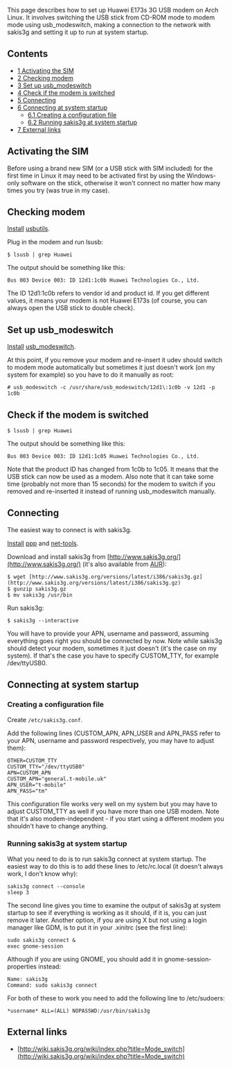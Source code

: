 This page describes how to set up Huawei E173s 3G USB modem on Arch Linux. It involves switching the USB stick from CD-ROM mode to modem mode using usb_modeswitch, making a connection to the network with sakis3g and setting it up to run at system startup.

## Contents

*   [1 Activating the SIM](#Activating_the_SIM)
*   [2 Checking modem](#Checking_modem)
*   [3 Set up usb_modeswitch](#Set_up_usb_modeswitch)
*   [4 Check if the modem is switched](#Check_if_the_modem_is_switched)
*   [5 Connecting](#Connecting)
*   [6 Connecting at system startup](#Connecting_at_system_startup)
    *   [6.1 Creating a configuration file](#Creating_a_configuration_file)
    *   [6.2 Running sakis3g at system startup](#Running_sakis3g_at_system_startup)
*   [7 External links](#External_links)

## Activating the SIM

Before using a brand new SIM (or a USB stick with SIM included) for the first time in Linux it may need to be activated first by using the Windows-only software on the stick, otherwise it won't connect no matter how many times you try (was true in my case).

## Checking modem

[Install](/index.php/Install "Install") [usbutils](https://www.archlinux.org/packages/?name=usbutils).

Plug in the modem and run lsusb:

```
$ lsusb | grep Huawei

```

The output should be something like this:

```
Bus 003 Device 003: ID 12d1:1c0b Huawei Technologies Co., Ltd.

```

The ID 12d1:1c0b refers to vendor id and product id. If you get different values, it means your modem is not Huawei E173s (of course, you can always open the USB stick to double check).

## Set up usb_modeswitch

[Install](/index.php/Install "Install") [usb_modeswitch](https://www.archlinux.org/packages/?name=usb_modeswitch).

At this point, if you remove your modem and re-insert it udev should switch to modem mode automatically but sometimes it just doesn't work (on my system for example) so you have to do it manually as root:

```
# usb_modeswitch -c /usr/share/usb_modeswitch/12d1\:1c0b -v 12d1 -p 1c0b

```

## Check if the modem is switched

```
$ lsusb | grep Huawei

```

The output should be something like this:

```
Bus 003 Device 003: ID 12d1:1c05 Huawei Technologies Co., Ltd.

```

Note that the product ID has changed from 1c0b to 1c05\. It means that the USB stick can now be used as a modem. Also note that it can take some time (probably not more than 15 seconds) for the modem to switch if you removed and re-inserted it instead of running usb_modeswitch manually.

## Connecting

The easiest way to connect is with sakis3g.

[Install](/index.php/Install "Install") [ppp](https://www.archlinux.org/packages/?name=ppp) and [net-tools](https://www.archlinux.org/packages/?name=net-tools).

Download and install sakis3g from [http://www.sakis3g.org/](http://www.sakis3g.org/) (it's also available from [AUR](https://aur.archlinux.org/packages.php?ID=59017)):

```
$ wget [http://www.sakis3g.org/versions/latest/i386/sakis3g.gz](http://www.sakis3g.org/versions/latest/i386/sakis3g.gz)
$ gunzip sakis3g.gz
$ mv sakis3g /usr/bin

```

Run sakis3g:

```
$ sakis3g --interactive

```

You will have to provide your APN, username and password, assuming everything goes right you should be connected by now. Note while sakis3g should detect your modem, sometimes it just doesn't (it's the case on my system). If that's the case you have to specify CUSTOM_TTY, for example /dev/ttyUSB0.

## Connecting at system startup

### Creating a configuration file

Create `/etc/sakis3g.conf`.

Add the following lines (CUSTOM_APN, APN_USER and APN_PASS refer to your APN, username and password respectively, you may have to adjust them):

```
OTHER=CUSTOM_TTY
CUSTOM_TTY="/dev/ttyUSB0"
APN=CUSTOM_APN
CUSTOM_APN="general.t-mobile.uk"
APN_USER="t-mobile"
APN_PASS="tm"

```

This configuration file works very well on my system but you may have to adjust CUSTOM_TTY as well if you have more than one USB modem. Note that it's also modem-independent - if you start using a different modem you shouldn't have to change anything.

### Running sakis3g at system startup

What you need to do is to run sakis3g connect at system startup. The easiest way to do this is to add these lines to /etc/rc.local (it doesn't always work, I don't know why):

```
sakis3g connect --console
sleep 3

```

The second line gives you time to examine the output of sakis3g at system startup to see if everything is working as it should, if it is, you can just remove it later. Another option, if you are using X but not using a login manager like GDM, is to put it in your .xinitrc (see the first line):

```
sudo sakis3g connect &
exec gnome-session

```

Although if you are using GNOME, you should add it in gnome-session-properties instead:

```
Name: sakis3g
Command: sudo sakis3g connect

```

For both of these to work you need to add the following line to /etc/sudoers:

```
*username* ALL=(ALL) NOPASSWD:/usr/bin/sakis3g

```

## External links

*   [http://wiki.sakis3g.org/wiki/index.php?title=Mode_switch](http://wiki.sakis3g.org/wiki/index.php?title=Mode_switch)